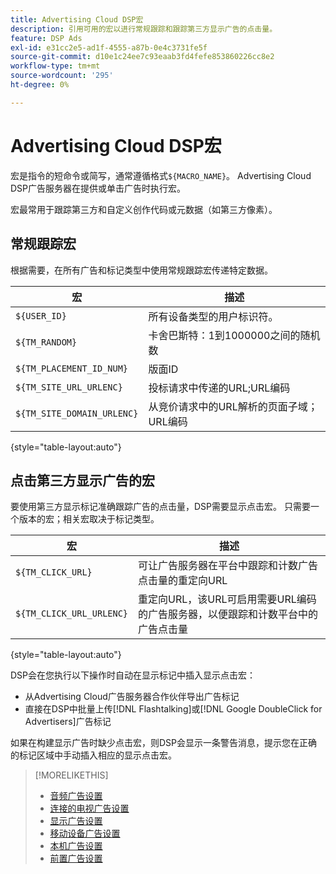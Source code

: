 ```yaml
---
title: Advertising Cloud DSP宏
description: 引用可用的宏以进行常规跟踪和跟踪第三方显示广告的点击量。
feature: DSP Ads
exl-id: e31cc2e5-ad1f-4555-a87b-0e4c3731fe5f
source-git-commit: d10e1c24ee7c93eaab3fd4fefe853860226cc8e2
workflow-type: tm+mt
source-wordcount: '295'
ht-degree: 0%

---
```


# Advertising Cloud DSP宏

宏是指令的短命令或简写，通常遵循格式`${MACRO_NAME}`。 Advertising Cloud DSP广告服务器在提供或单击广告时执行宏。

宏最常用于跟踪第三方和自定义创作代码或元数据（如第三方像素）。

## 常规跟踪宏

根据需要，在所有广告和标记类型中使用常规跟踪宏传递特定数据。

| 宏 | 描述 |
| --------------- | ---------------------- |
| `${USER_ID}` | 所有设备类型的用户标识符。 |
| `${TM_RANDOM}` | 卡舍巴斯特：1到1000000之间的随机数 |
| `${TM_PLACEMENT_ID_NUM}` | 版面ID |
| `${TM_SITE_URL_URLENC}` | 投标请求中传递的URL;URL编码 |
| `${TM_SITE_DOMAIN_URLENC}` | 从竞价请求中的URL解析的页面子域；URL编码 |

{style=&quot;table-layout:auto&quot;}

## 点击第三方显示广告的宏

要使用第三方显示标记准确跟踪广告的点击量，DSP需要显示点击宏。 只需要一个版本的宏；相关宏取决于标记类型。

| 宏 | 描述 |
| --------------- | ---------------------- |
| `${TM_CLICK_URL}` | 可让广告服务器在平台中跟踪和计数广告点击量的重定向URL |
| `${TM_CLICK_URL_URLENC}` | 重定向URL，该URL可启用需要URL编码的广告服务器，以便跟踪和计数平台中的广告点击量 |

{style=&quot;table-layout:auto&quot;}

DSP会在您执行以下操作时自动在显示标记中插入显示点击宏：

* 从Advertising Cloud广告服务器合作伙伴<!-- [Needs PM confirmation.] -->导出广告标记
* 直接在DSP中批量上传[!DNL Flashtalking]或[!DNL Google DoubleClick for Advertisers]广告标记

如果在构建显示广告时缺少点击宏，则DSP会显示一条警告消息，提示您在正确的标记区域中手动插入相应的显示点击宏。

>[!MORELIKETHIS]
>
>* [音频广告设置](/help/dsp/campaign-management/ads/ad-settings-audio.md)
>* [连接的电视广告设置](/help/dsp/campaign-management/ads/ad-settings-connected-tv.md)
>* [显示广告设置](/help/dsp/campaign-management/ads/ad-settings-display.md)
>* [移动设备广告设置](/help/dsp/campaign-management/ads/ad-settings-mobile.md)
>* [本机广告设置](/help/dsp/campaign-management/ads/ad-settings-native.md)
>* [前置广告设置](/help/dsp/campaign-management/ads/ad-settings-pre-roll.md)

